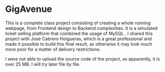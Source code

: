 # GigAvenue
This is a complete class project consisting of creating a whole running webpage, from Frontend design to Backend complexities. It is a simulated ticket selling platform that combined the usage of MySQL .
I shared this project with José Cabrero Holgueras, which is a great professional and made it possible to build this final result, as otherwise it may look much more poor for a matter of delivery restrictions.

I were not able to upload the source code of the project, as apparently, it is over 25 MB. I will try later file by file.
